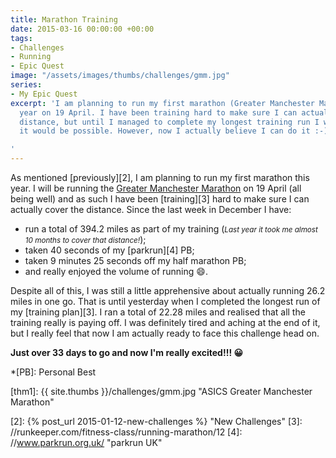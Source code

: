 ```yaml
---
title: Marathon Training
date: 2015-03-16 00:00:00 +00:00
tags:
- Challenges
- Running
- Epic Quest
image: "/assets/images/thumbs/challenges/gmm.jpg"
series:
- My Epic Quest
excerpt: 'I am planning to run my first marathon (Greater Manchester Marathon) this
  year on 19 April. I have been training hard to make sure I can actually cover the
  distance, but until I managed to complete my longest training run I was not convinced
  it would be possible. However, now I actually believe I can do it :-).

'
---
```


As mentioned [previously][2], I am planning to run my first marathon this year. I will be running 
the [Greater Manchester Marathon][1] on 19 April (all being well) and as such I have been [training][3]
hard to make sure I can actually cover the distance. Since the last week in December I have:

* run a total of 394.2 miles as part of my training (_<small>Last year it took me almost 10 months
  to cover that distance!</small>_);
* taken 40 seconds of my [parkrun][4] PB;
* taken 9 minutes 25 seconds off my half marathon PB;
* and really enjoyed the volume of running :smile:.

Despite all of this, I was still a little apprehensive about actually running 26.2 miles in one go.
That is until yesterday when I completed the longest run of my [training plan][3]. I ran a total of
22.28 miles and realised that all the training really is paying off. I was definitely tired and
aching at the end of it, but I really feel that now I am actually ready to face this challenge head
on. 

**Just over 33 days to go and now I'm really excited!!! :grinning:**


*[PB]: Personal Best

[thm1]: {{ site.thumbs }}/challenges/gmm.jpg "ASICS Greater Manchester Marathon"

[1]: //www.greatermanchestermarathon.com/ "ASICS Greater Manchester Marathon :: Home"
[2]: {% post_url 2015-01-12-new-challenges %} "New Challenges"
[3]: //runkeeper.com/fitness-class/running-marathon/12
[4]: //www.parkrun.org.uk/ "parkrun UK"